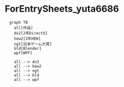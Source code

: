# ForEntrySheets_yuta6686
```mermaid
  graph TB
	all[作品]
	dx2[2年DirectX]
	hew2[2年HEW]
	ngt[日本ゲーム大賞]
	bld[Blender]
	wpf[WPF]

	all --> dx2
	all --> hew2
	all --> ngt
	all --> bld
	all --> wpf
  
```
